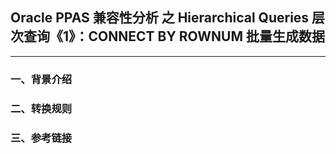 ## Oracle PPAS 兼容性分析 之 Hierarchical Queries 层次查询《1》：CONNECT BY ROWNUM 批量生成数据
---

### 一、背景介绍

### 二、转换规则

### 三、参考链接
